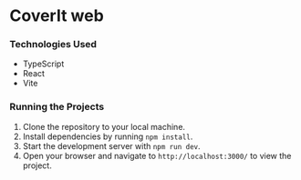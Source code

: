 # CoverIt web

### Technologies Used
- TypeScript
- React
- Vite

### Running the Projects
1. Clone the repository to your local machine.
2. Install dependencies by running `npm install`.
3. Start the development server with `npm run dev`.
4. Open your browser and navigate to `http://localhost:3000/` to view the project.